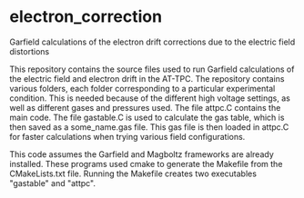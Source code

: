 # electron_correction
Garfield calculations of the electron drift corrections due to the electric field distortions

This repository contains the source files used to run Garfield calculations of the electric field and electron drift in the AT-TPC.
The repository contains various folders, each folder corresponding to a particular experimental condition.
This is needed because of the different high voltage settings, as well as different gases and pressures used.
The file attpc.C contains the main code. The file gastable.C is used to calculate the gas table, which is then saved as a some_name.gas file.
This gas file is then loaded in attpc.C for faster calculations when trying various field configurations.

This code assumes the Garfield and Magboltz frameworks are already installed.
These programs used cmake to generate the Makefile from the CMakeLists.txt file.
Running the Makefile creates two executables "gastable" and "attpc".
